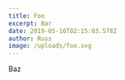 ```yaml
---
title: Foo
excerpt: Bar
date: 2019-05-16T02:15:03.578Z
author: Russ
image: /uploads/foo.svg
---
```

Baz
